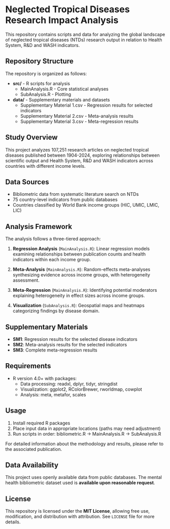 # Neglected Tropical Diseases Research Impact Analysis

This repository contains scripts and data for analyzing the global landscape of neglected tropical diseases (NTDs) research output in relation to Health System, R&D and WASH indicators.

## Repository Structure

The repository is organized as follows:

- **src/** - R scripts for analysis
  - MainAnalysis.R - Core statistical analyses
  - SubAnalysis.R - Plotting
- **data/** - Supplementary materials and datasets
  - Supplementary Material 1.csv - Regression results for selected indicators
  - Supplementary Material 2.csv - Meta-analysis results
  - Supplementary Material 3.csv - Meta-regression results


## Study Overview

This project analyzes 107,251 research articles on neglected tropical diseases published between 1904-2024, exploring relationships between scientific output and Health System, R&D and WASH indicators across countries with different income levels.

## Data Sources

- Bibliometric data from systematic literature search on NTDs
- 75 country-level indicators from public databases
- Countries classified by World Bank income groups (HIC, UMIC, LMIC, LIC)

## Analysis Framework

The analysis follows a three-tiered approach:

1. **Regression Analysis** (`MainAnalysis.R`): Linear regression models examining relationships between publication counts and health indicators within each income group.

2. **Meta-Analysis** (`MainAnalysis.R`): Random-effects meta-analyses synthesizing evidence across income groups, with heterogeneity assessment.

3. **Meta-Regression** (`MainAnalysis.R`): Identifying potential moderators explaining heterogeneity in effect sizes across income groups.

4. **Visualization** (`SubAnalysis.R`): Geospatial maps and heatmaps categorizing findings by disease domain.

## Supplementary Materials

- **SM1**: Regression results for the selected disease indicators
- **SM2**: Meta-analysis results for the selected indicators
- **SM3**: Complete meta-regression results

## Requirements

- R version 4.0+ with packages:
  - Data processing: readxl, dplyr, tidyr, stringdist
  - Visualization: ggplot2, RColorBrewer, rworldmap, cowplot
  - Analysis: meta, metafor, scales

## Usage

1. Install required R packages
2. Place input data in appropriate locations (paths may need adjustment)
3. Run scripts in order: bibliometric.R → MainAnalysis.R → SubAnalysis.R

For detailed information about the methodology and results, please refer to the associated publication.

## Data Availability
This project uses openly available data from public databases. The mental health bibliometric dataset used is **available upon reasonable request**.
  
## License
This repository is licensed under the **MIT License**, allowing free use, modification, and distribution with attribution. See `LICENSE` file for more details.
